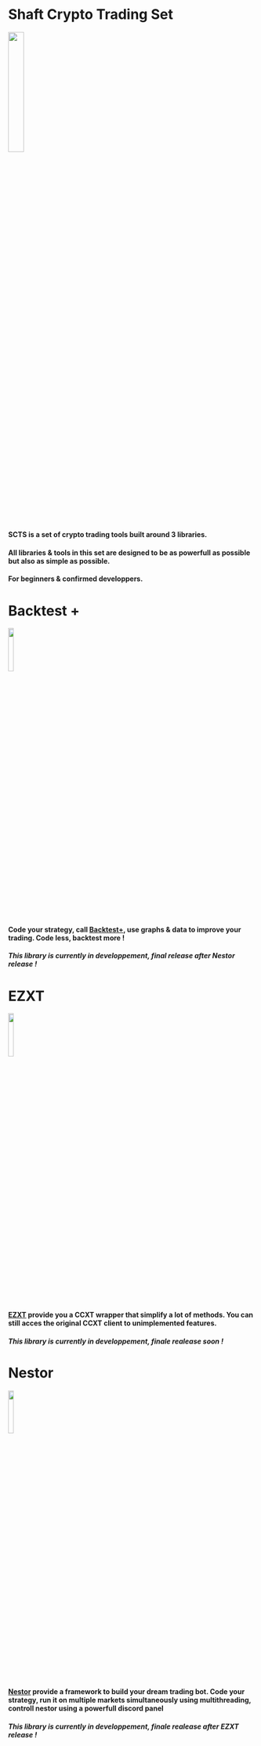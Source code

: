 # Shaft Crypto Trading Set

<img heigh=auto width=25% src="https://github.com/Shaft-3796/Shaft-Crypto-Suit/blob/main/src/SCTS.png">

#

#### SCTS is a set of crypto trading tools built around 3 libraries.

#### All libraries & tools in this set are designed to be as powerfull as possible but also as simple as possible.

#### For beginners & confirmed developpers.

# Backtest +

<img heigh=auto width=15% src="https://github.com/Shaft-3796/Shaft-Crypto-Suit/blob/main/src/BacktestPlus.png">

#### Code your strategy, call [Backtest+](https://github.com/Shaft-3796/Backtest-Plus), use graphs & data to improve your trading. Code less, backtest more !

##### This library is currently in developpement, final release after Nestor release !

# EZXT

<img heigh=auto width=15% src="https://github.com/Shaft-3796/Shaft-Crypto-Suit/blob/main/src/Ezxt.png">

#### [EZXT](https://github.com/Shaft-3796/EZXT) provide you a CCXT wrapper that simplify a lot of methods. You can still acces the original CCXT client to unimplemented features.

##### This library is currently in developpement, finale realease soon !

# Nestor

<img heigh=auto width=15% src="https://github.com/Shaft-3796/Shaft-Crypto-Suit/blob/main/src/Nestor.png">

#### [Nestor](https://github.com/Shaft-3796/Nestor/blob/main/README.md) provide a framework to build your dream trading bot. Code your strategy, run it on multiple markets simultaneously using multithreading, controll nestor using a powerfull discord panel

##### This library is currently in developpement, finale realease after EZXT release !


